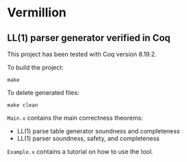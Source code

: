 # Vermillion

## LL(1) parser generator verified in Coq

This project has been tested with Coq version 8.19.2.

To build the project:

  `make`

To delete generated files:

  `make clean`

`Main.v` contains the main correctness theorems:
- LL(1) parse table generator soundness and completeness
- LL(1) parser soundness, safety, and completeness

`Example.v` contains a tutorial on how to use the tool.
